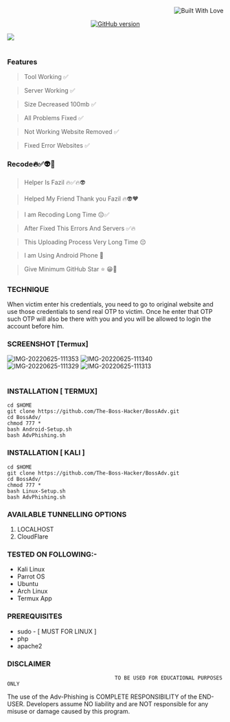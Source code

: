 <p align="right">
  <a><img title="Built With Love" src="https://forthebadge.com/images/badges/uses-html.svg" ></a>
 </p>
<p align="center">
<a href="https://github.com/Ignitetch/BossAdv/releases"><img title="GitHub version" src="https://img.shields.io/badge/version-1.0-greeb" ></a>  
</p>
<img src="https://user-images.githubusercontent.com/55870659/92557010-185f5e80-f220-11ea-8d70-6a5208433ea6.png"></a>


<br>
<br>

### Features
> Tool Working ✅

> Server Working ✅

> Size Decreased 100mb ✅

> All Problems Fixed ✅

> Not Working Website Removed ✅

> Fixed Error Websites ✅
### Recode🔥✅👽🤗

> Helper Is Fazil 🔥✅🔥👽

> Helped My Friend Thank you Fazil 🔥👽❤️

> I am Recoding Long Time 😔✅

> After Fixed This Errors And Servers ✅🔥

> This Uploading Process Very Long Time 😔

> I am Using Android Phone 🤳

> Give Minimum GitHub Star ⭐ 😁🤭


### TECHNIQUE
When victim enter his credentials, you need to go to original website and use those credentials to send real OTP to victim. Once he enter that OTP such OTP will also be there with you and you will be allowed to login the account before him.


### SCREENSHOT [Termux]
<img src="https://i.ibb.co/s5kyN3T/IMG-20220625-111353.jpg" alt="IMG-20220625-111353" border="0" />
<img src="https://i.ibb.co/Pjj9C1P/IMG-20220625-111340.jpg" alt="IMG-20220625-111340" border="0">
<img src="https://i.ibb.co/bzVJZjg/IMG-20220625-111329.jpg" alt="IMG-20220625-111329" border="0">
<img src="https://i.ibb.co/Jm43zRM/IMG-20220625-111313.jpg" alt="IMG-20220625-111313" border="0">
<br>
<br>





### INSTALLATION [ TERMUX]
```
cd $HOME 
git clone https://github.com/The-Boss-Hacker/BossAdv.git
cd BossAdv/
chmod 777 *
bash Android-Setup.sh
bash AdvPhishing.sh
```

### INSTALLATION [ KALI ]
```
cd $HOME
git clone https://github.com/The-Boss-Hacker/BossAdv.git
cd BossAdv/
chmod 777 *
bash Linux-Setup.sh
bash AdvPhishing.sh
```
### AVAILABLE TUNNELLING OPTIONS
1. LOCALHOST
2. CloudFlare 
### TESTED ON FOLLOWING:-
* Kali Linux 
* Parrot OS 
* Ubuntu 
* Arch Linux
* Termux App
### PREREQUISITES
* sudo - [ MUST FOR LINUX ]
* php
* apache2


### DISCLAIMER
                                       TO BE USED FOR EDUCATIONAL PURPOSES ONLY

The use of the Adv-Phishing is COMPLETE RESPONSIBILITY of the END-USER. Developers assume NO liability and are NOT responsible for any misuse or damage caused by this program. 
